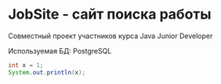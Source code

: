 JobSite - сайт поиска работы
============================

Совместный проект участников курса Java Junior Developer 

Используемая БД: PostgreSQL

``` java
int x = 1;
System.out.println(x);
```
